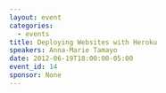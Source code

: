 ```yaml
---
layout: event
categories: 
  - events
title: Deploying Websites with Heroku
speakers: Anna-Marie Tamayo
date: 2012-06-19T18:00:00-05:00
event_id: 14
sponsor: None
---
```



